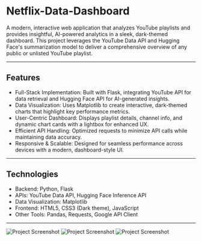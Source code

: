 # Netflix-Data-Dashboard 

<P>A modern, interactive web application that analyzes YouTube playlists and provides insightful, AI-powered analytics in a sleek, dark-themed dashboard. This project leverages the YouTube Data API and Hugging Face's summarization model to deliver a comprehensive overview of any public or unlisted YouTube playlist.</P>

---

## Features

- Full-Stack Implementation: Built with Flask, integrating YouTube API for data retrieval and Hugging Face API for AI-generated insights.
- Data Visualization: Uses Matplotlib to create interactive, dark-themed charts that highlight key performance metrics.
- User-Centric Dashboard: Displays playlist details, channel info, and dynamic chart cards with a lightbox for enhanced UX.
- Efficient API Handling: Optimized requests to minimize API calls while maintaining data accuracy.
- Responsive & Scalable: Designed for seamless performance across devices with a modern, dashboard-style UI.
  
---
## Technologies  
- Backend: Python, Flask
- APIs: YouTube Data API, Hugging Face Inference API
- Data Visualization: Matplotlib
- Frontend: HTML5, CSS3 (Dark theme), JavaScript
- Other Tools: Pandas, Requests, Google API Client
  
---
<img src="https://raw.githubusercontent.com/Pranav-Talwar/Netflix-Analysis-Dashboard/main/Public/Screenshot 2025-04-01 214640.png" alt="Project Screenshot" />
<img src="https://raw.githubusercontent.com/Pranav-Talwar/Netflix-Analysis-Dashboard/main/Public/Screenshot 2025-04-01 214338.png" alt="Project Screenshot" />
<img src="https://raw.githubusercontent.com/Pranav-Talwar/Netflix-Analysis-Dashboard/main/Public/Screenshot 2025-04-01 212156.png" alt="Project Screenshot" />



